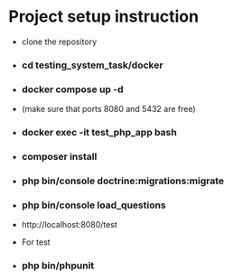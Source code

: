 # Project setup instruction

- clone the repository 
- ### cd testing_system_task/docker

- ### docker compose up -d 
- (make sure that ports 8080 and 5432 are free)

- ### docker exec -it test_php_app bash

- ### composer install

- ### php bin/console doctrine:migrations:migrate

- ### php bin/console load_questions

- http://localhost:8080/test


- For test

- ### php bin/phpunit